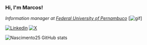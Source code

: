 ### Hi, I'm Marcos! 
*Information manager at [Federal University of Pernambuco](https://www.ufpe.br/)* [![gif](https://www.google.com/url?sa=i&url=https%3A%2F%2Fbr.pinterest.com%2Fpin%2F361695413830503313%2F&psig=AOvVaw22GH0LhXIkUw06XVApoXdZ&ust=1714872499531000&source=images&cd=vfe&opi=89978449&ved=0CBEQjRxqFwoTCKjFy4vs8oUDFQAAAAAdAAAAABAP)]

[![Linkedin](https://img.shields.io/badge/LinkedIn-0077B5?style=for-the-badge&logo=linkedin&logoColor=white)](https://www.linkedin.com/in/marcos-nascimento-632b311b2/)
[![X](https://img.shields.io/badge/X-%23000000.svg?style=for-the-badge&logo=X&logoColor=white)](https://twitter.com/dev_nascimento)


![Nascimento25 GitHub stats](https://github-readme-stats.vercel.app/api?username=Nascimento25&show_icons=true&theme=dracula)


